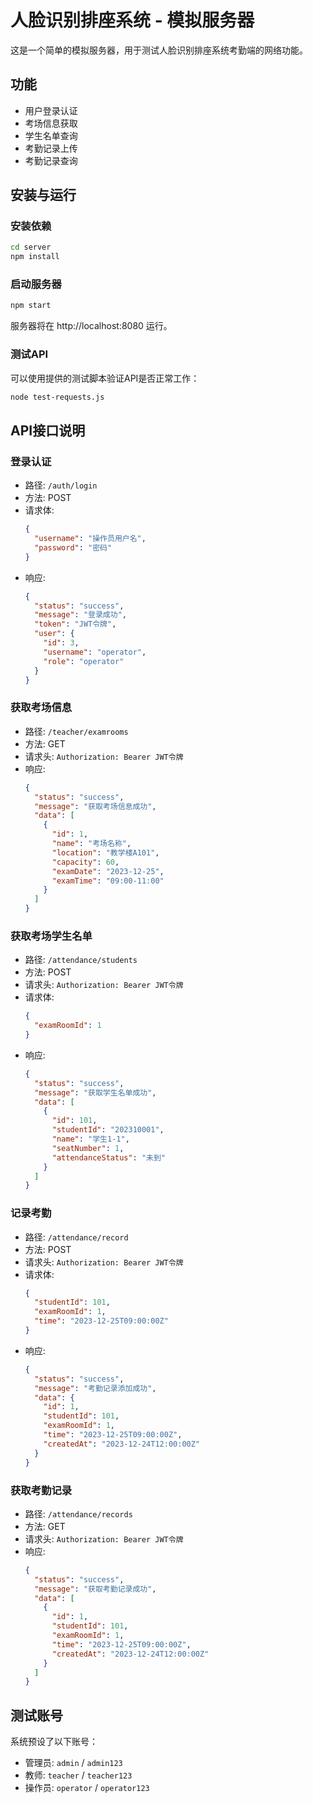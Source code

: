# 人脸识别排座系统 - 模拟服务器

这是一个简单的模拟服务器，用于测试人脸识别排座系统考勤端的网络功能。

## 功能

- 用户登录认证
- 考场信息获取
- 学生名单查询
- 考勤记录上传
- 考勤记录查询

## 安装与运行

### 安装依赖

```bash
cd server
npm install
```

### 启动服务器

```bash
npm start
```

服务器将在 http://localhost:8080 运行。

### 测试API

可以使用提供的测试脚本验证API是否正常工作：

```bash
node test-requests.js
```

## API接口说明

### 登录认证

- 路径: `/auth/login`
- 方法: POST
- 请求体: 
  ```json
  {
    "username": "操作员用户名",
    "password": "密码"
  }
  ```
- 响应: 
  ```json
  {
    "status": "success",
    "message": "登录成功",
    "token": "JWT令牌",
    "user": {
      "id": 3,
      "username": "operator",
      "role": "operator"
    }
  }
  ```

### 获取考场信息

- 路径: `/teacher/examrooms`
- 方法: GET
- 请求头: `Authorization: Bearer JWT令牌`
- 响应:
  ```json
  {
    "status": "success",
    "message": "获取考场信息成功",
    "data": [
      {
        "id": 1,
        "name": "考场名称",
        "location": "教学楼A101",
        "capacity": 60,
        "examDate": "2023-12-25",
        "examTime": "09:00-11:00"
      }
    ]
  }
  ```

### 获取考场学生名单

- 路径: `/attendance/students`
- 方法: POST
- 请求头: `Authorization: Bearer JWT令牌`
- 请求体:
  ```json
  {
    "examRoomId": 1
  }
  ```
- 响应:
  ```json
  {
    "status": "success",
    "message": "获取学生名单成功",
    "data": [
      {
        "id": 101,
        "studentId": "202310001",
        "name": "学生1-1",
        "seatNumber": 1,
        "attendanceStatus": "未到"
      }
    ]
  }
  ```

### 记录考勤

- 路径: `/attendance/record`
- 方法: POST
- 请求头: `Authorization: Bearer JWT令牌`
- 请求体:
  ```json
  {
    "studentId": 101,
    "examRoomId": 1,
    "time": "2023-12-25T09:00:00Z"
  }
  ```
- 响应:
  ```json
  {
    "status": "success",
    "message": "考勤记录添加成功",
    "data": {
      "id": 1,
      "studentId": 101,
      "examRoomId": 1,
      "time": "2023-12-25T09:00:00Z",
      "createdAt": "2023-12-24T12:00:00Z"
    }
  }
  ```

### 获取考勤记录

- 路径: `/attendance/records`
- 方法: GET
- 请求头: `Authorization: Bearer JWT令牌`
- 响应:
  ```json
  {
    "status": "success",
    "message": "获取考勤记录成功",
    "data": [
      {
        "id": 1,
        "studentId": 101,
        "examRoomId": 1,
        "time": "2023-12-25T09:00:00Z",
        "createdAt": "2023-12-24T12:00:00Z"
      }
    ]
  }
  ```

## 测试账号

系统预设了以下账号：

- 管理员: `admin` / `admin123`
- 教师: `teacher` / `teacher123`
- 操作员: `operator` / `operator123` 